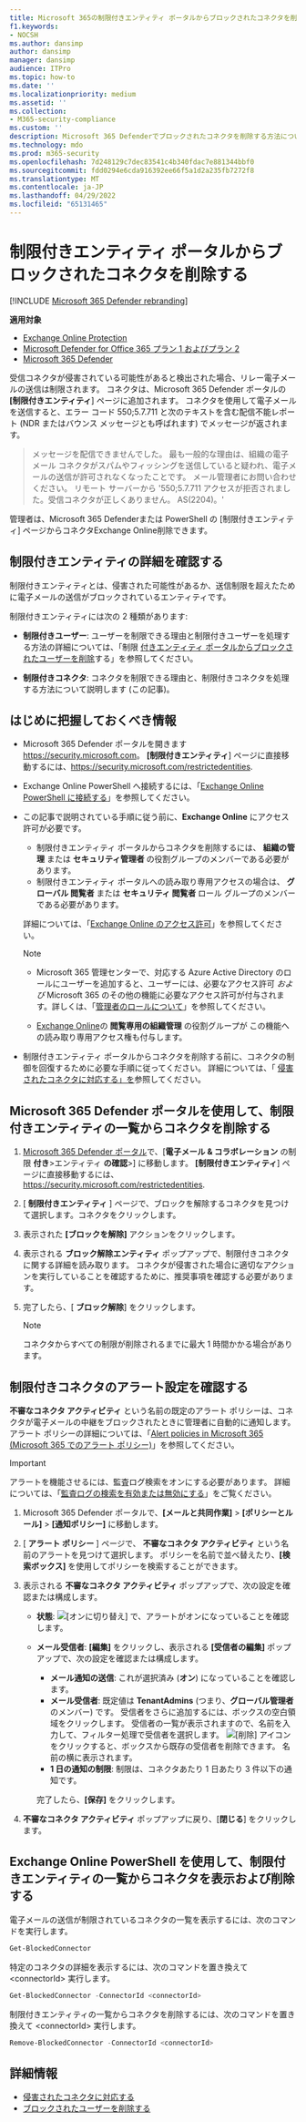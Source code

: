 ```yaml
---
title: Microsoft 365の制限付きエンティティ ポータルからブロックされたコネクタを削除する
f1.keywords:
- NOCSH
ms.author: dansimp
author: dansimp
manager: dansimp
audience: ITPro
ms.topic: how-to
ms.date: ''
ms.localizationpriority: medium
ms.assetid: ''
ms.collection:
- M365-security-compliance
ms.custom: ''
description: Microsoft 365 Defenderでブロックされたコネクタを削除する方法について説明します。
ms.technology: mdo
ms.prod: m365-security
ms.openlocfilehash: 7d248129c7dec83541c4b340fdac7e881344bbf0
ms.sourcegitcommit: fdd0294e6cda916392ee66f5a1d2a235fb7272f8
ms.translationtype: MT
ms.contentlocale: ja-JP
ms.lasthandoff: 04/29/2022
ms.locfileid: "65131465"
---
```

# <a name="remove-blocked-connectors-from-the-restricted-entities-portal"></a>制限付きエンティティ ポータルからブロックされたコネクタを削除する

[!INCLUDE [Microsoft 365 Defender rebranding](../includes/microsoft-defender-for-office.md)]

**適用対象**

- [Exchange Online Protection](exchange-online-protection-overview.md)
- [Microsoft Defender for Office 365 プラン 1 およびプラン 2](defender-for-office-365.md)
- [Microsoft 365 Defender](../defender/microsoft-365-defender.md)

受信コネクタが侵害されている可能性があると検出された場合、リレー電子メールの送信は制限されます。 コネクタは、Microsoft 365 Defender ポータルの **[制限付きエンティティ**] ページに追加されます。 コネクタを使用して電子メールを送信すると、エラー コード 550;5.7.711 と次のテキストを含む配信不能レポート (NDR またはバウンス メッセージとも呼ばれます) でメッセージが返されます。 

> メッセージを配信できませんでした。 最も一般的な理由は、組織の電子メール コネクタがスパムやフィッシングを送信していると疑われ、電子メールの送信が許可されなくなったことです。 メール管理者にお問い合わせください。 
> リモート サーバーから '550;5.7.711 アクセスが拒否されました。受信コネクタが正しくありません。 AS(2204)。' 

管理者は、Microsoft 365 Defenderまたは PowerShell の [制限付きエンティティ] ページからコネクタExchange Online削除できます。 

## <a name="learn-more-on-restricted-entities"></a>制限付きエンティティの詳細を確認する

制限付きエンティティとは、侵害された可能性があるか、送信制限を超えたために電子メールの送信がブロックされているエンティティです。

制限付きエンティティには次の 2 種類があります: 

- **制限付きユーザー**: ユーザーを制限できる理由と制限付きユーザーを処理する方法の詳細については、「制限 [付きエンティティ ポータルからブロックされたユーザーを削除](removing-user-from-restricted-users-portal-after-spam.md)する」を参照してください。 

- **制限付きコネクタ**: コネクタを制限できる理由と、制限付きコネクタを処理する方法について説明します (この記事)。  

## <a name="what-do-you-need-to-know-before-you-begin"></a>はじめに把握しておくべき情報

- Microsoft 365 Defender ポータルを開きます<https://security.microsoft.com>。 **[制限付きエンティティ**] ページに直接移動するには、<https://security.microsoft.com/restrictedentities>.

- Exchange Online PowerShell へ接続するには、「[Exchange Online PowerShell に接続する](/powershell/exchange/connect-to-exchange-online-powershell)」を参照してください。

- この記事で説明されている手順に従う前に、**Exchange Online** にアクセス許可が必要です。
  - 制限付きエンティティ ポータルからコネクタを削除するには、 **組織の管理** または **セキュリティ管理者** の役割グループのメンバーである必要があります。
  - 制限付きエンティティ ポータルへの読み取り専用アクセスの場合は、 **グローバル 閲覧者** または **セキュリティ 閲覧者** ロール グループのメンバーである必要があります。

  詳細については、「[Exchange Online のアクセス許可](/exchange/permissions-exo/permissions-exo)」を参照してください。

  > [!NOTE]
  >
  > - Microsoft 365 管理センターで、対応する Azure Active Directory のロールにユーザーを追加すると、ユーザーには、必要なアクセス許可 _および_ Microsoft 365 のその他の機能に必要なアクセス許可が付与されます。詳しくは、「[管理者のロールについて](../../admin/add-users/about-admin-roles.md)」を参照してください。
  >
  > - [Exchange Online](/Exchange/permissions-exo/permissions-exo#role-groups)の **閲覧専用の組織管理** の役割グループが この機能への読み取り専用アクセス権も付与します。

- 制限付きエンティティ ポータルからコネクタを削除する前に、コネクタの制御を回復するために必要な手順に従ってください。 詳細については、「 [侵害されたコネクタに対応する」を](respond-compromised-connector.md)参照してください。

## <a name="use-the-microsoft-365-defender-portal-to-remove-a-connector-from-the-restricted-entities-list"></a>Microsoft 365 Defender ポータルを使用して、制限付きエンティティの一覧からコネクタを削除する

1. [Microsoft 365 Defender ポータル](https://security.microsoft.com)で、[**電子メール & コラボレーション** の制限 **付き**\>エンティティ **の確認**\>] に移動します。 **[制限付きエンティティ**] ページに直接移動するには、<https://security.microsoft.com/restrictedentities>.

2. [ **制限付きエンティティ** ] ページで、ブロックを解除するコネクタを見つけて選択します。コネクタをクリックします。

3. 表示された **[ブロックを解除]** アクションをクリックします。

4. 表示される **ブロック解除エンティティ** ポップアップで、制限付きコネクタに関する詳細を読み取ります。 コネクタが侵害された場合に適切なアクションを実行していることを確認するために、推奨事項を確認する必要があります。

5. 完了したら、[ **ブロック解除**] をクリックします。

   > [!NOTE]
   > コネクタからすべての制限が削除されるまでに最大 1 時間かかる場合があります。

## <a name="verify-the-alert-settings-for-restricted-connectors"></a>制限付きコネクタのアラート設定を確認する

**不審なコネクタ アクティビティ** という名前の既定のアラート ポリシーは、コネクタが電子メールの中継をブロックされたときに管理者に自動的に通知します。 アラート ポリシーの詳細については、「[Alert policies in Microsoft 365 (Microsoft 365 でのアラート ポリシー)](../../compliance/alert-policies.md)」を参照してください。

> [!IMPORTANT]
> アラートを機能させるには、監査ログ検索をオンにする必要があります。 詳細については、「[監査ログの検索を有効または無効にする](../../compliance/turn-audit-log-search-on-or-off.md)」をご覧ください。

1. Microsoft 365 Defender ポータルで、**[メールと共同作業]** \> **[ポリシーとルール]** \> **[通知ポリシー]** に移動します。

2. [ **アラート ポリシー** ] ページで、 **不審なコネクタ アクティビティ** という名前のアラートを見つけて選択します。 ポリシーを名前で並べ替えたり、**[検索ボックス]** を使用してポリシーを検索することができます。

3. 表示される **不審なコネクタ アクティビティ** ポップアップで、次の設定を確認または構成します。
   - **状態**: ![[オンに切り替え]](../../media/scc-toggle-on.png) で、アラートがオンになっていることを確認します。
   - **メール受信者**: **[編集]** をクリックし、表示される **[受信者の編集]** ポップアップで、次の設定を確認または構成します。
     - **メール通知の送信**: これが選択済み (**オン**) になっていることを確認します。
     - **メール受信者**: 既定値は **TenantAdmins** (つまり、**グローバル管理者** のメンバー) です。 受信者をさらに追加するには、ボックスの空白領域をクリックします。 受信者の一覧が表示されますので、名前を入力して、フィルター処理で受信者を選択します。 ![[削除]](../../media/m365-cc-sc-remove-selection-icon.png) アイコンをクリックすると、ボックスから既存の受信者を削除できます。 名前の横に表示されます。
     - **1 日の通知の制限**: 制限は、コネクタあたり 1 日あたり 3 件以下の通知です。

     完了したら、**[保存]** をクリックします。

4. **不審なコネクタ アクティビティ** ポップアップに戻り、[**閉じる**] をクリックします。

## <a name="use-exchange-online-powershell-to-view-and-remove-connectors-from-the-restricted-entities-list"></a>Exchange Online PowerShell を使用して、制限付きエンティティの一覧からコネクタを表示および削除する

電子メールの送信が制限されているコネクタの一覧を表示するには、次のコマンドを実行します。

```powershell
Get-BlockedConnector
```

特定のコネクタの詳細を表示するには、次のコマンドを置き換えて \<connectorId\> 実行します。

```powershell
Get-BlockedConnector -ConnectorId <connectorId>
```

制限付きエンティティの一覧からコネクタを削除するには、次のコマンドを置き換えて \<connectorId\> 実行します。

```powershell
Remove-BlockedConnector -ConnectorId <connectorId>
```

## <a name="more-information"></a>詳細情報

- [侵害されたコネクタに対応する](respond-compromised-connector.md)
- [ブロックされたユーザーを削除する](removing-user-from-restricted-users-portal-after-spam.md)